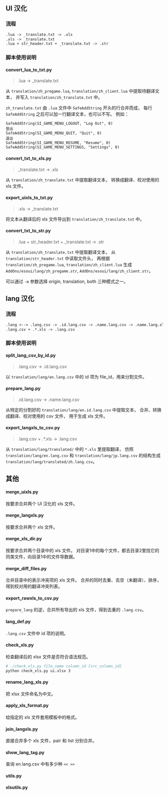 ## UI 汉化

### 流程

```txt
.lua -> _translate.txt -> .xls
.xls -> _translate.txt
.lua + str_header.txt + _translate.txt -> .str
```

### 脚本使用说明

#### convert_lua_to_txt.py
>.lua -> _translate.txt

从 `translation/zh_pregame.lua`, `translation/zh_client.lua` 中提取待翻译文本，
并写入 `translation/zh_translate.txt` 中。

`zh_translate.txt` 由 `.lua` 文件中 `SafeAddString` 开头的行合并而成，
每行 `SafeAddString` 之后可以加一行翻译文本，也可以不写。
例如：

```
SafeAddString(SI_GAME_MENU_LOGOUT, "Log Out", 0)
登出
SafeAddString(SI_GAME_MENU_QUIT, "Quit", 0)
退出
SafeAddString(SI_GAME_MENU_RESUME, "Resume", 0)
SafeAddString(SI_GAME_MENU_SETTINGS, "Settings", 0)
```

#### convert_txt_to_xls.py
>_translate.txt -> .xls

从 `translation/zh_translate.txt` 中提取翻译文本，
转换成翻译、校对使用的 xls 文件。

#### export_uixls_to_txt.py
>.xls -> _translate.txt

将文本从翻译后的 xls 文件导出到 `translation/zh_translate.txt` 中。

#### convert_txt_to_str.py
>.lua + str_header.txt + _translate.txt -> .str

从 `translation/zh_translate.txt` 中提取翻译文本，
从 `translation/str_header.txt` 中读取文件头，
再根据 `translation/zh_pregame.lua`, `translation/zh_client.lua`
生成 `AddOns/esoui/lang/zh_pregame.str`, `AddOns/esoui/lang/zh_client.str`。

可以通过 `-m` 参数选择 origin, translation, both 三种模式之一。


## lang 汉化

### 流程

```txt
.lang <--> .lang.csv -> .id.lang.csv -> .name.lang.csv -> .name.lang.xls
.lang.csv + .*.xls -> .lang.csv
```

### 脚本使用说明

#### split_lang_csv_by_id.py
>.lang.csv -> .id.lang.csv

以 `translation/lang/en.lang.csv` 中的 id 项为 file_id，用来分割文件。

#### prepare_lang.py
>.id.lang.csv -> .name.lang.csv

从特定的分割好的 `translation/lang/en.id.lang.csv` 中提取文本，
合并、转换成翻译、校对使用的 csv 文件，
用于生成 xls 文件。

#### export_langxls_to_csv.py
>.lang.csv + .*.xls -> .lang.csv

从 `translation/lang/translated/` 中的 `*.xls` 里提取翻译， 
仿照 `translation/lang/en.lang.csv` 和 `translation/lang/jp.lang.csv`
的结构生成 `translation/lang/translated/zh.lang.csv`。


## 其他

#### merge_uixls.py
按要求合并两个 UI 汉化的 xls 文件。

#### merge_langxls.py
按要求合并两个 xls 文件。

#### merge_xls_dir.py
按要求合并两个目录中的 xls 文件。
对目录1中的每个文件，都去目录2里找它的同类文件，向目录1中的文件导数据。

#### merge_diff_files.py
合并目录中的表示冲突项的 xls 文件。
合并的同时去重、去空（未翻译）、排序，
得到校对用的翻译冲突列表。

#### export_rawxls_to_csv.py
`prepare_lang` 的逆，合并所有导出的 xls 文件，得到去重的 `.lang.csv`。

#### lang_def.py
`.lang.csv` 文件中 id 项的说明。

#### check_xls.py
检查翻译后的 xlsx 文件是否符合语法规范。
```bash
# ./check_xls.py file_name column_id [src_column_id]
python check_xls.py ui.xlsx 3
```

#### rename_lang_xls.py
把 xlsx 文件命名为中文。

#### apply_xls_format.py
给指定的 xls 文件套用模板中的格式。

#### join_langxls.py
直接合并多个 xls 文件，pair 和 list 分别合并。

#### show_lang_tag.py
查询 en.lang.csv 中有多少种 `<< >>`

#### utils.py

#### xlsutils.py
